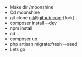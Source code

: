 - Make dir /moonshine
- Cd moonshine
- git clone git@github.com:{fork} .
- composer install --dev
- npm install
- cd ..
- composer up
- php artisan migrate:fresh --seed
- Lets go
